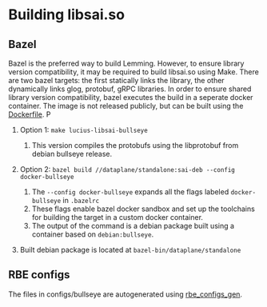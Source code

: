 # Building libsai.so

## Bazel

Bazel is the preferred way to build Lemming. However, to ensure library version compatibility, it may be required to build libsai.so using Make.
There are two bazel targets: the first statically links the library, the other dynamically links glog, protobuf, gRPC libraries.
In order to ensure shared library version compatibility, bazel executes the build in a seperate docker container. The image is not released publicly,
but can be built using the [Dockerfile](../standalone/Dockerfile). P

1. Option 1: `make lucius-libsai-bullseye`
   1. This version compiles the protobufs using the libprotobuf from debian bullseye release.
2. Option 2: `bazel build //dataplane/standalone:sai-deb --config docker-bullseye`
   1. The `--config docker-bullseye` expands all the flags labeled `docker-bullseye` in `.bazelrc`
   2. These flags enable bazel docker sandbox and set up the toolchains for building the target in a custom docker container.
   3. The output of the command is a debian package built using a container based on `debian:bullseye`.

3. Built debian package is located at `bazel-bin/dataplane/standalone`

## RBE configs

The files in configs/bullseye are autogenerated using [rbe_configs_gen](https://github.com/bazelbuild/bazel-toolchains).
